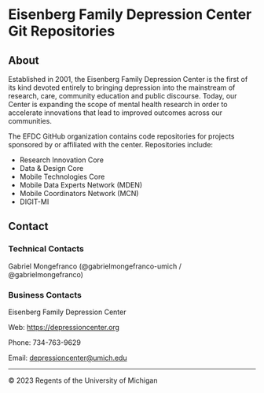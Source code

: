 # **Eisenberg Family Depression Center Git Repositories**

## About
Established in 2001, the Eisenberg Family Depression Center is the first of its kind devoted entirely to bringing depression into the mainstream of research, care, community education and public discourse. Today, our Center is expanding the scope of mental health research in order to accelerate innovations that lead to improved outcomes across our communities.

The EFDC GitHub organization contains code repositories for projects sponsored by or affiliated with the center. Repositories include:
+ Research Innovation Core
+ Data & Design Core
+ Mobile Technologies Core
+ Mobile Data Experts Network (MDEN)
+ Mobile Coordinators Network (MCN)
+ DIGIT-MI

## Contact
### Technical Contacts
Gabriel Mongefranco (@gabrielmongefranco-umich / @gabrielmongefranco)


### Business Contacts
Eisenberg Family Depression Center

Web: https://depressioncenter.org

Phone: 734-763-9629

Email: depressioncenter@umich.edu


----
© 2023 Regents of the University of Michigan


